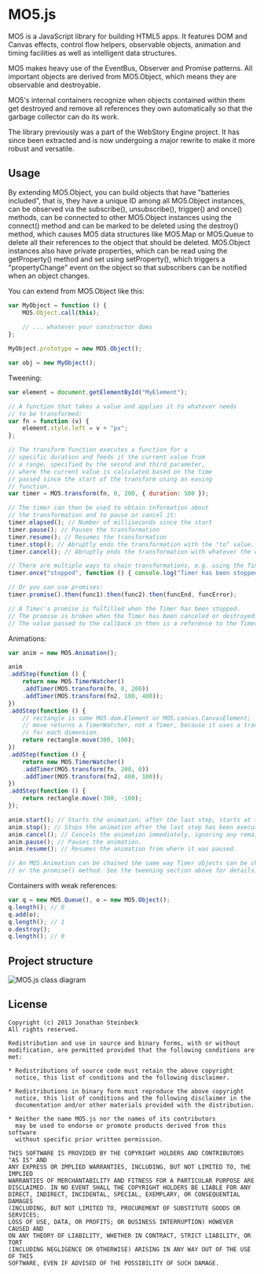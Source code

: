 # MO5.js #

MO5 is a JavaScript library for building HTML5 apps. It features DOM and Canvas
effects, control flow helpers, observable objects, animation and timing facilities
as well as intelligent data structures.

MO5 makes heavy use of the EventBus, Observer and Promise patterns. All important
objects are derived from MO5.Object, which means they are observable and destroyable.

MO5's internal containers recognize when objects contained within them get destroyed
and remove all references they own automatically so that the garbage collector can
do its work.

The library previously was a part of the WebStory Engine project. It has since been
extracted and is now undergoing a major rewrite to make it more robust and versatile.


## Usage ##

By extending MO5.Object, you can build objects that have "batteries included", that 
is, they have a unique ID among all MO5.Object instances, can be observed via the
subscribe(), unsubscribe(), trigger() and once() methods, can be connected to other
MO5.Object instances using the connect() method and can be marked to be deleted 
using the destroy() method, which causes MO5 data structures like MO5.Map or 
MO5.Queue to delete all their references to the object that should be deleted. 
MO5.Object instances also have private properties, which can be read using the 
getProperty() method and set using setProperty(), which triggers a "propertyChange"
event on the object so that subscribers can be notified when an object changes.

You can extend from MO5.Object like this:

```javascript
var MyObject = function () {
    MO5.Object.call(this);
    
    // ... whatever your constructor does
};

MyObject.prototype = new MO5.Object();

var obj = new MyObject();
```

Tweening:

```javascript
var element = document.getElementById("MyElement");

// A function that takes a value and applies it to whatever needs
// to be transformed:
var fn = function (v) {
    element.style.left = v + "px";
};

// The transform function executes a function for a
// specific duration and feeds it the current value from
// a range, specified by the second and third parameter,
// where the current value is calculated based on the time
// passed since the start of the transform using an easing
// function.
var timer = MO5.transform(fn, 0, 200, { duration: 500 });

// The timer can then be used to obtain information about
// the transformation and to pause or cancel it:
timer.elapsed(); // Number of milliseconds since the start
timer.pause(); // Pauses the transformation
timer.resume(); // Resumes the transformation
timer.stop(); // Abruptly ends the transformation with the "to" value.
timer.cancel(); // Abruptly ends the transformation with whatever the current value is.

// There are multiple ways to chain transformations, e.g. using the Timer's event bus:
timer.once("stopped", function () { console.log("Timer has been stopped."); });

// Or you can use promises:
timer.promise().then(func1).then(func2).then(funcEnd, funcError);

// A Timer's promise is fulfilled when the Timer has been stopped.
// The promise is broken when the Timer has been canceled or destroyed.
// The value passed to the callback in then is a reference to the Timer itself.
```

Animations:

```javascript
var anim = new MO5.Animation();

anim
.addStep(function () {
    return new MO5.TimerWatcher()
    .addTimer(MO5.transform(fn, 0, 200))
    .addTimer(MO5.transform(fn2, 100, 400));
})
.addStep(function () {
    // rectangle is some MO5.dom.Element or MO5.canvas.CanvasElement;
    // move returns a TimerWatcher, not a Timer, because it uses a transformation
    // for each dimension.
    return rectangle.move(300, 100);
})
.addStep(function () {
    return new MO5.TimerWatcher()
    .addTimer(MO5.transform(fn, 200, 0))
    .addTimer(MO5.transform(fn2, 400, 100));
})
.addStep(function () {
    return rectangle.move(-300, -100);
});

anim.start(); // Starts the animation; after the last step, starts at the first step again.
anim.stop(); // Stops the animation after the last step has been executed.
anim.cancel(); // Cancels the animation immediately, ignoring any remaining steps in the current queue.
anim.pause(); // Pauses the animation.
anim.resume(); // Resumes the animation from where it was paused.

// An MO5.Animation can be chained the same way Timer objects can be chained by either using the bus
// or the promise() method. See the tweening section above for details.

```

Containers with weak references:

```javascript
var q = new MO5.Queue(), o = new MO5.Object();
q.length(); // 0
q.add(o);
q.length(); // 1
o.destroy();
q.length(); // 0
```


## Project structure ##

![MO5.js class diagram](https://iiyo.org/MO5.js/images/structure.jpg)


## License ##

    Copyright (c) 2013 Jonathan Steinbeck
    All rights reserved.

    Redistribution and use in source and binary forms, with or without
    modification, are permitted provided that the following conditions are met:
    
    * Redistributions of source code must retain the above copyright
      notice, this list of conditions and the following disclaimer.

    * Redistributions in binary form must reproduce the above copyright
      notice, this list of conditions and the following disclaimer in the
      documentation and/or other materials provided with the distribution.

    * Neither the name MO5.js nor the names of its contributors 
      may be used to endorse or promote products derived from this software 
      without specific prior written permission.

    THIS SOFTWARE IS PROVIDED BY THE COPYRIGHT HOLDERS AND CONTRIBUTORS "AS IS" AND
    ANY EXPRESS OR IMPLIED WARRANTIES, INCLUDING, BUT NOT LIMITED TO, THE IMPLIED
    WARRANTIES OF MERCHANTABILITY AND FITNESS FOR A PARTICULAR PURPOSE ARE
    DISCLAIMED. IN NO EVENT SHALL THE COPYRIGHT HOLDERS BE LIABLE FOR ANY
    DIRECT, INDIRECT, INCIDENTAL, SPECIAL, EXEMPLARY, OR CONSEQUENTIAL DAMAGES
    (INCLUDING, BUT NOT LIMITED TO, PROCUREMENT OF SUBSTITUTE GOODS OR SERVICES;
    LOSS OF USE, DATA, OR PROFITS; OR BUSINESS INTERRUPTION) HOWEVER CAUSED AND
    ON ANY THEORY OF LIABILITY, WHETHER IN CONTRACT, STRICT LIABILITY, OR TORT
    (INCLUDING NEGLIGENCE OR OTHERWISE) ARISING IN ANY WAY OUT OF THE USE OF THIS
    SOFTWARE, EVEN IF ADVISED OF THE POSSIBILITY OF SUCH DAMAGE.